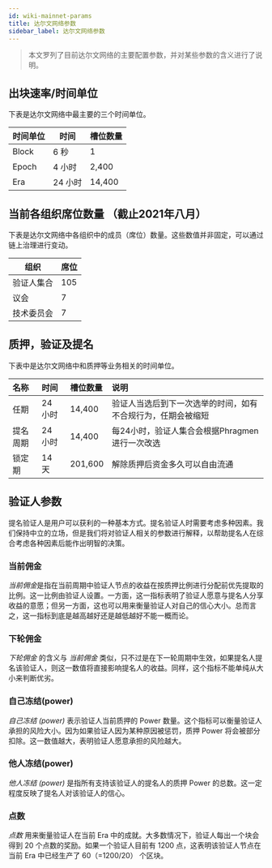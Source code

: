 ```yaml
---
id: wiki-mainnet-params
title: 达尔文网络参数
sidebar_label: 达尔文网络参数
---
```


> 本文罗列了目前达尔文网络的主要配置参数，并对某些参数的含义进行了说明。

## 出块速率/时间单位

下表是达尔文网络中最主要的三个时间单位。

| 时间单位 | 时间      | 槽位数量 |
| -------- | --------- | ----- |
| Block    | 6 秒 | 1     |
| Epoch    | 4 小时    | 2,400 |
| Era      | 24 小时  |14,400 |


## 当前各组织席位数量 （截止2021年八月）
下表是达尔文网络中各组织中的成员（席位）数量。这些数值并非固定，可以通过链上治理进行变动。

| 组织 | 席位  |
| -------- | --------- |
| 验证人集合   | 105 |
| 议会    | 7    |
| 技术委员会 | 7  |

## 质押，验证及提名
下表中是达尔文网络中和质押等业务相关的时间单位。

| 名称                | 时间                               | 槽位数量                              | 说明                                                                                                                                      |
| :-------------| :-------------| :---------------------| :------------------------------------------------------------------------------------|
| 任期           | 24 小时                            | 14,400                                                      | 验证人当选后到下一次选举的时间，如有不合规行为，任期会被缩短 |
| 提名周期       | 24 小时                            | 14,400                                                      | 每24小时，验证人集合会根据Phragmen进行一次改选                                                        |
| 锁定期         | 14 天                            | 201,600                                                    | 解除质押后资金多久可以自由流通                 |
                                                             
## 验证人参数
提名验证人是用户可以获利的一种基本方式。提名验证人时需要考虑多种因素。我们保持中立的立场，但是我们将对验证人相关的参数进行解释，以帮助提名人在综合考虑各种因素后能作出明智的决策。

### 当前佣金
*当前佣金*是指在当前周期中验证人节点的收益在按质押比例进行分配前优先提取的比例。这一比例由验证人设置。一方面，这一指标表明了验证人愿意与提名人分享收益的意愿；但另一方面，这也可以用来衡量验证人对自己的信心大小。总而言之，这一指标到底是越高越好还是越低越好不能一概而论。

### 下轮佣金
*下轮佣金* 的含义与 *当前佣金* 类似，只不过是在下一轮周期中生效，如果提名人提名该验证人，则这一数值将直接影响提名人的收益。同样，这个指标不能单纯从大小来判断优劣。

### 自己冻结(power)
 *自己冻结 (power)* 表示验证人当前质押的 Power 数量。这个指标可以衡量验证人承担的风险大小。因为如果验证人因为某种原因被惩罚，质押 Power 将会被部分扣除。这一数值越大，表明验证人愿意承担的风险越大。

### 他人冻结(power)
*他人冻结 (power)* 是指所有支持该验证人的提名人的质押 Power 的总数。这一定程度反映了提名人对该验证人的信心。

### 点数
*点数* 用来衡量验证人在当前 Era 中的成就。大多数情况下，验证人每出一个块会得到 20 个点数的奖励。如果一个验证人目前有 1200 点，这表明该验证人节点在当前 Era 中已经生产了 60（=1200/20） 个区块。